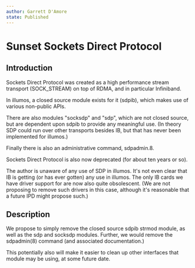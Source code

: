 ```yaml
---
author: Garrett D'Amore
state: Published
---
```


# Sunset Sockets Direct Protocol

## Introduction

Sockets Direct Protocol was created as a high performance
stream transport (SOCK_STREAM) on top of RDMA, and in particular
Infiniband.

In illumos, a closed source module exists for it (sdpib), which
makes use of various non-public APIs.

There are also modules "socksdp" and "sdp", which are not closed source,
but are dependent upon sdpib to provide any meaningful use.
(In theory SDP could run over other transports besides IB, but that has
never been implemented for illumos.)

Finally there is also an administrative command, sdpadmin.8.

Sockets Direct Protocol is also now deprecated (for about ten years or so).

The author is unaware of any use of SDP in illumos.
It's not even clear that IB is getting (or has ever gotten)  any use in illumos.
The only IB cards we have driver support for are now also quite obsolescent.
(We are not proposing to remove such drivers in this case, although
it's reasonable that a future IPD might propose such.)

## Description

We propose to simply remove the closed source sdpib strmod module, as well
as the sdp and socksdp modules.  Further, we would remove the sdpadmin(8)
command (and associated documentation.)

This potentially also will make it easier to clean up other
interfaces that module may be using, at some future date.

